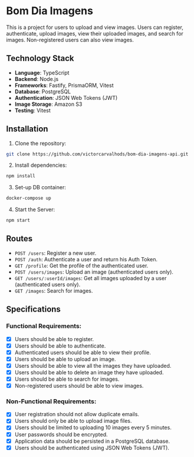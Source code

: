 # Bom Dia Imagens

This is a project for users to upload and view images. Users can register, authenticate, upload images, view their uploaded images, and search for images. Non-registered users can also view images.

## Technology Stack

- **Language**: TypeScript
- **Backend**: Node.js
- **Frameworks**: Fastify, PrismaORM, Vitest
- **Database**: PostgreSQL
- **Authentication**: JSON Web Tokens (JWT)
- **Image Storage**: Amazon S3
- **Testing**: Vitest

## Installation

1. Clone the repository:

```bash
git clone https://github.com/victorcarvalhods/bom-dia-imagens-api.git
```

2. Install dependencies:

```bash
npm install
```

3. Set-up DB container:

```bash
docker-compose up
```

4. Start the Server: 

```bash
npm start
```

## Routes

- `POST /users`: Register a new user.
- `POST /auth`: Authenticate a user and return his Auth Token.
- `GET /profile`: Get the profile of the authenticated user.
- `POST /users/images`: Upload an image (authenticated users only).
- `GET /users/:userId/images`: Get all images uploaded by a user (authenticated users only).
- `GET /images`: Search for images.


## Specifications

### Functional Requirements:

- [x] Users should be able to register.
- [x] Users should be able to authenticate.
- [x] Authenticated users should be able to view their profile.
- [x] Users should be able to upload an image.
- [x] Users should be able to view all the images they have uploaded.
- [x] Users should be able to delete an image they have uploaded.
- [x] Users should be able to search for images.
- [x] Non-registered users should be able to view images.

### Non-Functional Requirements:

- [x] User registration should not allow duplicate emails.
- [x] Users should only be able to upload image files.
- [x] Users should be limited to uploading 10 images every 5 minutes.
- [x] User passwords should be encrypted.
- [x] Application data should be persisted in a PostgreSQL database.
- [x] Users should be authenticated using JSON Web Tokens (JWT).
